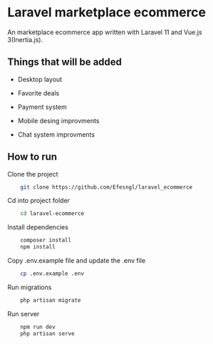 
# Laravel marketplace ecommerce

An marketplace ecommerce app written with Laravel 11 and Vue.js 3(Inertia.js).


## Things that will be added

- Desktop layout

- Favorite deals
- Payment system
- Mobile desing improvments
- Chat system improvments

  
## How to run

Clone the project

```bash
    git clone https://github.com/Efesngl/laravel_ecommerce
```

Cd into project folder

```bash
    cd laravel-ecommerce
```

Install dependencies

```bash
    composer install 
    npm install
```
Copy .env.example file and update the .env file
```bash
    cp .env.example .env
```
Run migrations
```bash
    php artisan migrate
```
Run server

```bash
    npm run dev
    php artisan serve
```

  
